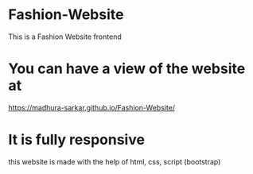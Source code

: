 # Fashion-Website
This is a Fashion Website frontend  

# You can have a view of the website at
https://madhura-sarkar.github.io/Fashion-Website/

# It is fully responsive 
this website is made with the help of html, css, script (bootstrap)
